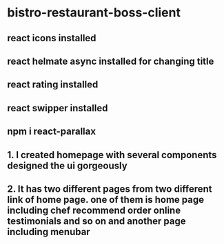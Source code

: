 # bistro-restaurant-boss-client

## react icons installed

## react helmate async installed for changing title

## react rating installed

## react swipper installed

## npm i react-parallax

## 1. I created homepage with several components designed the ui gorgeously

## 2. It has two different pages from two different link of home page. one of them is home page including chef recommend order online testimonials and so on and another page including menubar
